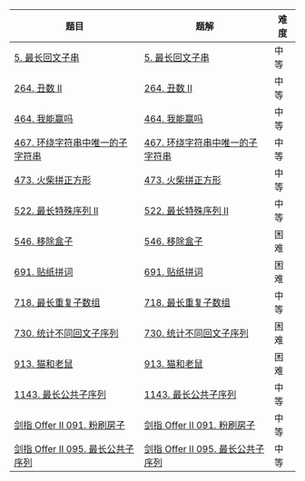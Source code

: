 | 题目                                                         | 题解                                                         | 难度 |
| ------------------------------------------------------------ | ------------------------------------------------------------ | ---- |
| [5. 最长回文子串](https://leetcode-cn.com/problems/longest-palindromic-substring/) | [5. 最长回文子串](https://github.com/ZonzeeLi/LeetCode/blob/master/index/1-10/5.%E6%9C%80%E9%95%BF%E5%9B%9E%E6%96%87%E5%AD%90%E4%B8%B2.md) | 中等 |
| [264. 丑数 II](https://leetcode-cn.com/problems/ugly-number-ii/) | [264. 丑数 II](https://github.com/ZonzeeLi/LeetCode/blob/master/index/261-270/264.%20%E4%B8%91%E6%95%B0%20II.md) | 中等 |
| [464. 我能赢吗](https://leetcode.cn/problems/can-i-win/)     | [464. 我能赢吗](https://github.com/ZonzeeLi/LeetCode/blob/master/index/461-470/464.%20%E6%88%91%E8%83%BD%E8%B5%A2%E5%90%97.md) | 中等 |
| [467. 环绕字符串中唯一的子字符串](https://leetcode.cn/problems/unique-substrings-in-wraparound-string/) | [467. 环绕字符串中唯一的子字符串](https://github.com/ZonzeeLi/LeetCode/blob/master/index/461-470/467.%20%E7%8E%AF%E7%BB%95%E5%AD%97%E7%AC%A6%E4%B8%B2%E4%B8%AD%E5%94%AF%E4%B8%80%E7%9A%84%E5%AD%90%E5%AD%97%E7%AC%A6%E4%B8%B2.md) | 中等 |
| [473. 火柴拼正方形](https://leetcode.cn/problems/matchsticks-to-square/) | [473. 火柴拼正方形](https://github.com/ZonzeeLi/LeetCode/blob/master/index/471-480/473.%20%E7%81%AB%E6%9F%B4%E6%8B%BC%E6%AD%A3%E6%96%B9%E5%BD%A2.md) | 中等 |
| [522. 最长特殊序列 II](https://leetcode.cn/problems/longest-uncommon-subsequence-ii/) |   [522. 最长特殊序列 II](https://github.com/ZonzeeLi/LeetCode/blob/master/index/521-530/522.%20%E6%9C%80%E9%95%BF%E7%89%B9%E6%AE%8A%E5%BA%8F%E5%88%97%20II.md)                                                           | 中等 |
| [546. 移除盒子](https://leetcode-cn.com/problems/remove-boxes/) | [546. 移除盒子](https://github.com/ZonzeeLi/LeetCode/blob/master/index/541-550/546.%20%E7%A7%BB%E9%99%A4%E7%9B%92%E5%AD%90.md) | 困难 |
| [691. 贴纸拼词](https://leetcode.cn/problems/stickers-to-spell-word/) | [691. 贴纸拼词](https://github.com/ZonzeeLi/LeetCode/blob/master/index/691-700/691.%20%E8%B4%B4%E7%BA%B8%E6%8B%BC%E8%AF%8D.md) | 困难 |
| [718. 最长重复子数组](https://leetcode-cn.com/problems/maximum-length-of-repeated-subarray/) | [718. 最长重复子数组](https://github.com/ZonzeeLi/LeetCode/blob/master/index/711-720/718.%20%E6%9C%80%E9%95%BF%E9%87%8D%E5%A4%8D%E5%AD%90%E6%95%B0%E7%BB%84.md) | 中等 |
| [730. 统计不同回文子序列](https://leetcode.cn/problems/count-different-palindromic-subsequences/) | [730. 统计不同回文子序列](https://github.com/ZonzeeLi/LeetCode/blob/master/index/721-730/730.%20%E7%BB%9F%E8%AE%A1%E4%B8%8D%E5%90%8C%E5%9B%9E%E6%96%87%E5%AD%90%E5%BA%8F%E5%88%97.md) | 困难 |
| [913. 猫和老鼠](https://leetcode.cn/problems/cat-and-mouse/) | [913. 猫和老鼠](https://github.com/ZonzeeLi/LeetCode/blob/master/index/911-920/913.%20%E7%8C%AB%E5%92%8C%E8%80%81%E9%BC%A0.md) | 困难 |
| [1143. 最长公共子序列](https://leetcode-cn.com/problems/longest-common-subsequence/) | [1143. 最长公共子序列](https://github.com/ZonzeeLi/LeetCode/blob/master/index/1141-1150/1143.%20%E6%9C%80%E9%95%BF%E5%85%AC%E5%85%B1%E5%AD%90%E5%BA%8F%E5%88%97.md) | 中等 |
| [剑指 Offer II 091. 粉刷房子](https://leetcode.cn/problems/JEj789/) |  [剑指 Offer II 091. 粉刷房子](https://github.com/ZonzeeLi/LeetCode/blob/master/index/%E5%89%91%E6%8C%87Offer%20%E2%85%A1/%E5%89%91%E6%8C%87%20Offer%20II%20091.%20%E7%B2%89%E5%88%B7%E6%88%BF%E5%AD%90.md)                                                            | 中等 |
| [剑指 Offer II 095. 最长公共子序列](https://leetcode-cn.com/problems/qJnOS7/) | [剑指 Offer II 095. 最长公共子序列](https://github.com/ZonzeeLi/LeetCode/blob/master/index/%E5%89%91%E6%8C%87Offer%20%E2%85%A1/%E5%89%91%E6%8C%87%20Offer%20II%20095.%20%E6%9C%80%E9%95%BF%E5%85%AC%E5%85%B1%E5%AD%90%E5%BA%8F%E5%88%97.md) | 中等 |

